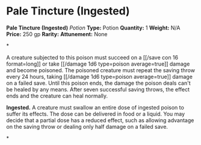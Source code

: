 # Pale Tincture (Ingested)

**Pale Tincture (Ingested)**
_Potion_
**Type:** Potion
**Quantity:** 1
**Weight:** N/A
**Price:** 250 gp
**Rarity:** 
**Attunement:** None

*<p>A creature subjected to this poison must succeed on a [[/save con 16 format=long]] or take  [[/damage 1d6 type=poison average=true]] damage and become poisoned. The poisoned creature must repeat the saving throw every 24 hours, taking  [[/damage 1d6 type=poison average=true]] damage on a failed save. Until this poison ends, the damage the poison deals can't be healed by any means. After seven successful saving throws, the effect ends and the creature can heal normally.

**Ingested.** A creature must swallow an entire dose of ingested poison to suffer its effects. The dose can be delivered in food or a liquid. You may decide that a partial dose has a reduced effect, such as allowing advantage on the saving throw or dealing only half damage on a failed save.</p>*
